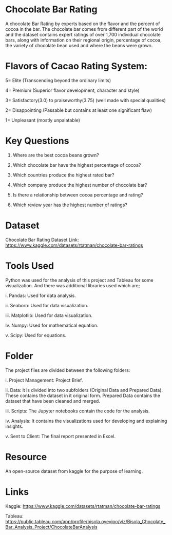 # Chocolate Bar Rating
A chocolate Bar Rating by experts based on the flavor and the percent of cocoa in the bar. The chocolate bar comes from different part of the world and the dataset contains expert ratings of over 1,700 individual chocolate bars, along with information on their regional origin, percentage of cocoa, the variety of chocolate bean used and where the beans were grown.
# Flavors of Cacao Rating System:
5= Elite (Transcending beyond the ordinary limits)

4= Premium (Superior flavor development, character and style)

3= Satisfactory(3.0) to praiseworthy(3.75) (well made with special qualities)

2= Disappointing (Passable but contains at least one significant flaw)

1= Unpleasant (mostly unpalatable)

# Key Questions
1.	Where are the best cocoa beans grown?
	
2.	Which chocolate bar have the highest percentage of cocoa?
	
3.	Which countries produce the highest rated bar?
	
4.	Which company produce the highest number of chocolate bar?
  
5.	Is there a relationship between cocoa percentage and rating?
	
6.	Which review year has the highest number of ratings?

# Dataset

Chocolate Bar Rating Dataset
Link: https://www.kaggle.com/datasets/rtatman/chocolate-bar-ratings

# Tools Used
Python was used for the analysis of this project and Tableau for some visualization. And there was additional libraries used which are;

i. Pandas: Used for data analysis.

ii. Seaborn: Used for data visualization.

iii. Matplotlib: Used for data visualization.

Iv. Numpy: Used for mathematical equation.

v. Scipy: Used for equations.

# Folder
The project files are divided between the following folders:

i. Project Management: Project Brief.

ii. Data: it is divided into two subfolders (Original Data and Prepared Data). These contains the dataset in it original form. Prepared Data contains the dataset that have been cleaned and merged.

iii. Scripts: The Jupyter notebooks contain the code for the analysis.

iv. Analysis: It contains the visualizations used for developing and explaining insights.

v. Sent to Client: The final report presented in Excel.

# Resource
An open-source dataset from kaggle for the purpose of learning.

# Links
Kaggle: https://www.kaggle.com/datasets/rtatman/chocolate-bar-ratings

Tableau: https://public.tableau.com/app/profile/bisola.oyeyipo/viz/Bisola_Chocolate_Bar_Analysis_Project/ChocolateBarAnalysis


